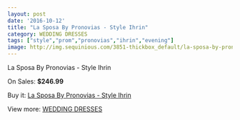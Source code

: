```yaml
---
layout: post
date: '2016-10-12'
title: "La Sposa By Pronovias - Style Ihrin"
category: WEDDING DRESSES
tags: ["style","prom","pronovias","ihrin","evening"]
image: http://img.sequinious.com/3851-thickbox_default/la-sposa-by-pronovias-style-ihrin.jpg
---
```

La Sposa By Pronovias - Style Ihrin

On Sales: **$246.99**
<a href="https://www.sequinious.com/wedding-dresses/1563-la-sposa-by-pronovias-style-ihrin.html"><amp-img layout="responsive" width="600" height="600" src="//img.sequinious.com/3851-thickbox_default/la-sposa-by-pronovias-style-ihrin.jpg" alt="La Sposa By Pronovias - Style Ihrin 0" /></a>
<a href="https://www.sequinious.com/wedding-dresses/1563-la-sposa-by-pronovias-style-ihrin.html"><amp-img layout="responsive" width="600" height="600" src="//img.sequinious.com/3852-thickbox_default/la-sposa-by-pronovias-style-ihrin.jpg" alt="La Sposa By Pronovias - Style Ihrin 1" /></a>
<a href="https://www.sequinious.com/wedding-dresses/1563-la-sposa-by-pronovias-style-ihrin.html"><amp-img layout="responsive" width="600" height="600" src="//img.sequinious.com/3853-thickbox_default/la-sposa-by-pronovias-style-ihrin.jpg" alt="La Sposa By Pronovias - Style Ihrin 2" /></a>

Buy it: [La Sposa By Pronovias - Style Ihrin](https://www.sequinious.com/wedding-dresses/1563-la-sposa-by-pronovias-style-ihrin.html "La Sposa By Pronovias - Style Ihrin")

View more: [WEDDING DRESSES](https://www.sequinious.com/2-wedding-dresses "WEDDING DRESSES")